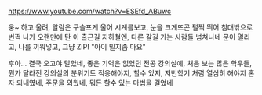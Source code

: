 https://www.youtube.com/watch?v=ESEfd_ABuwc


<VERSE1>
웅~ 하고 울려, 알람은 구슬프게 울어
시계를보고, 눈을 크게뜨곤 펄쩍 뛰어 침대밖으로 번쩍 나가
오랜만에 탄 이 출근길 지하철엔, 다른 갈길 가는 사람들 넘쳐나네
문이 열리고, 나를 끼워넣고, 그냥 ZIP! "아이 밀지좀 마요"

후아... 결국 오고야 말았네,  좋은 기억은 없었던 전공 강의실에,
처음 보는 많은 학우들, 뭔가 달라진 강의실의 분위기도
적응해야지, 할수 있지, 저번학기 처럼 열심히 해야지
혼자 되내였네, 주문을 외웠네, 뭐든 할수 있는 마법을 걸었네

